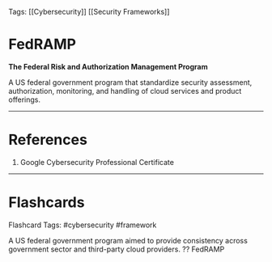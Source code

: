 Tags: [[Cybersecurity]] [[Security Frameworks]]
# FedRAMP

**The Federal Risk and Authorization Management Program**

A US federal government program that standardize security assessment, authorization, monitoring, and handling of cloud services and product offerings.

---
# References

1. Google Cybersecurity Professional Certificate

---
# Flashcards

Flashcard Tags: #cybersecurity #framework 

A US federal government program aimed to provide consistency across government sector and third-party cloud providers.
??
FedRAMP
<!--SR:!2024-04-27,1,208!2024-04-28,2,230-->